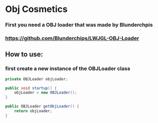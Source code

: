 # Obj Cosmetics

### First you need a OBJ loader that was made by Blunderchpis

### https://github.com/Blunderchips/LWJGL-OBJ-Loader

## How to use:

### first create a new instance of the OBJLoader class

````java 
private OBJLoader objLoader;

public void startup() {
    objLoader = new OBJLoader();
}

public OBJLoader getObjLoader() {
    return objLoader;
}
````
